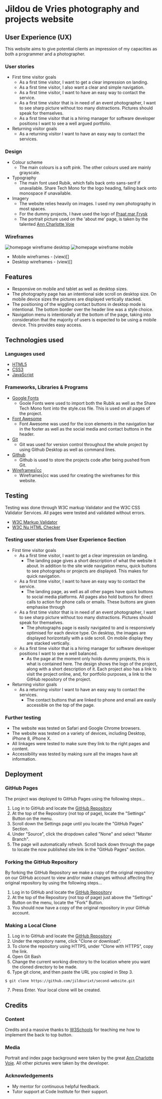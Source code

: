 # Jildou de Vries photography and projects website

## User Experience (UX)
This website aims to give potential clients an impression of my capacities as both a programmer and a photographer.

### User stories
* First time visitor goals
	* As a first time visitor, I want to get a clear impression on landing. 
	* As a first time visitor, I also want a clear and simple navigation.
	* As a first time visitor, I want to have an easy way to contact the service.
	* As a first time visitor that is in need of an event photographer, I want to see sharp picture without too many distractions. Pictures should speak for themselves.
	* As a first time visitor that is a hiring manager for software developer positions I want to see a well argued portfolio.
* Returning visitor goals
	* As a returning visitor I want to have an easy way to contact the services.

### Design
* Colour scheme
	* The main colours is a soft pink. The other colours used are mainly grayscale.
* Typography
	* The main font used Rubik, which falls back onto sans-serif if unavailable. Share Tech Mono for the logo heading, falling back onto monospace if unavailable.
* Imagery
	* The website relies heavily on images. I used my own photography in most spaces. 
	* For the dummy projects, I have used the logo of [Praat mar Frysk](https://www.praatmarfrysk.nl/wp-content/themes/vanilla/framework/images/pmf-noimage.jpg)
	* The portrait picture used on the 'about me' page, is taken by the talented [Ann Charlotte Voie](http://anncharlottevoie.com)

### Wireframes
![homepage wireframe desktop](assets/wireframes/desktop/wireframe_landing_desktop.png)
![homepage wireframe mobile](assets/wireframes/mobile/wireframe_landing_mobile.png)

* Mobile wireframes - (view)[]
* Desktop wireframes - (view)[]

## Features
* Responsive on mobile and tablet as well as desktop sizes.
* The photography page has an intentional side scroll on desktop size. On mobile device sizes the pictures are displayed vertically stacked.
* The positioning of the wiggling contact buttons in desktop mode is intentional. The bottom border over the header line was a style choice. 
* Navigation menu is intentionally at the bottom of the page, taking into consideration that the majority of users is expected to be using a mobile device. This provides easy access.

## Technologies used

### Languages used
* [HTML5](https://en.wikipedia.org/wiki/HTML5)
* [CSS3](https://en.wikipedia.org/wiki/Cascading_Style_Sheets)
* [JavaScript](https://en.wikipedia.org/wiki/JavaScript)

### Frameworks, Libraries & Programs 
* [Google Fonts](https://fonts.google.com/)
	* Goole Fonts were used to import both the Rubik as well as the Share Tech Mono font into the style.css file. This is used on all pages of the project.
* [Font Awesome](https://fontawesome.com/)
	* Font Awesome was used for the icon elements in the navigation bar in the footer as well as the social media and contact buttons in the header.
* [Git](https://git-scm.com/)
	* Git was used for version control throughout the whole project by using Github Desktop as well as command lines. 
* [Github](https://github.com/)
	* Github is used to store the projects code after being pushed from Git.
* [Wireframes|cc](https://wireframe.cc)
	* Wireframes|cc was used for creating the wireframes for this website.

## Testing

Testing was done through W3C markup Validator and the W3C CSS Validator Services. All pages were tested and validated without errors. 

* [W3C Markup Validator](https://jigsaw.w3.org/css-validator/#validate_by_input)
* [W3C Nu HTML Checker](https://validator.w3.org/nu/#textarea)

### Testing user stories from User Experience Section
* First time visitor goals
	* As a first time visitor, I want to get a clear impression on landing.
		* The landing page gives a short description of what the website it about. In addition to the site wide navigation menu, quick buttons to see photographs or projects are displayed. This makes for quick navigation.
	* As a first time visitor, I want to have an easy way to contact the service.
		* The landing page, as well as all other pages have quick buttons to social media platforms. All pages also hold buttons for direct calls to action for phone calls or emails. These buttons are given emphasise through 
	* As a first time visitor that is in need of an event photographer, I want to see sharp picture without too many distractions. Pictures should speak for themselves.
		* The photographs page is easily navigated to and is responsively optimised for each device type. On desktop, the images are displayed horizontally with a side scroll. On mobile display they are stacked vertically.
	* As a first time visitor that is a hiring manager for software developer positions I want to see a well balanced.
		* As the page at the moment only holds dummy projects, this is what is contained here. The design shows the logo of the project, along with a short description of it. Each project also has a link to visit the project online, and, for portfolio purposes, a link to the GitHub repository of the project.
* Returning visitor goals
	* As a returning visitor I want to have an easy way to contact the services.
		* The contact buttons that are linked to phone and email are easily accessible on the top of the page.

### Further testing
* The website was tested on Safari and Google Chrome browsers.
* The website was tested on a variety of devices, including Desktop, iPhone 8, iPhone X.
* All linkages were tested to make sure they link to the right pages and content.
* Accessibility was tested by making sure all the images have alt information.

## Deployment
### GitHub Pages

The project was deployed to GitHub Pages using the following steps...
1. Log in to GitHub and locate the [GitHub Repository](https://github.com/jildourixt/second-website.git)
2. At the top of the Repository (not top of page), locate the "Settings" Button on the menu.
4. Scroll down the Settings page until you locate the "GitHub Pages" Section.
5. Under "Source", click the dropdown called "None" and select "Master Branch".
6. The page will automatically refresh.
Scroll back down through the page to locate the now published site link in the "GitHub Pages" section.

### Forking the GitHub Repository

By forking the GitHub Repository we make a copy of the original repository on our GitHub account to view and/or make changes without affecting the original repository by using the following steps...

1. Log in to GitHub and locate the [GitHub Repository](https://github.com/jildourixt/second-website.git)
2. At the top of the Repository (not top of page) just above the "Settings" Button on the menu, locate the "Fork" Button.
3. You should now have a copy of the original repository in your GitHub account.

### Making a Local Clone

1. Log in to GitHub and locate the [GitHub Repository](https://github.com/jildourixt/second-website.git)
2. Under the repository name, click "Clone or download".
3. To clone the repository using HTTPS, under "Clone with HTTPS", copy the link.
4. Open Git Bash
5. Change the current working directory to the location where you want the cloned directory to be made.
6. Type git clone, and then paste the URL you copied in Step 3.
``` 
$ git clone https://github.com/jildourixt/second-website.git
```
7. Press Enter. Your local clone will be created.

## Credits
### Content
Credits and a massive thanks to [W3Schools](https://www.w3schools.com/howto/howto_js_scroll_to_top.asp) for teaching me how to implement the back to top button.
### Media
Portrait and index page background were taken by the great [Ann Charlotte Voie](www.anncharlottevoie.com
). All other pictures were taken by the developer.
### Acknowledgements
* My mentor for continuous helpful feedback. 
* Tutor support at Code Institute for their support.